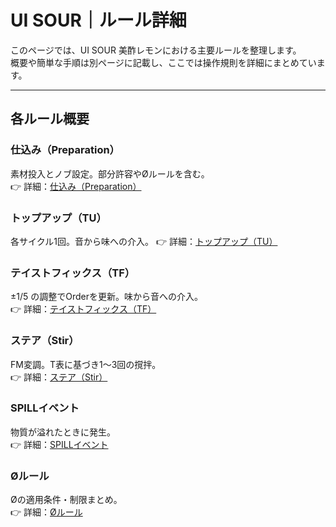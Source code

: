# UI SOUR｜ルール詳細

このページでは、UI SOUR 美酢レモンにおける主要ルールを整理します。  
概要や簡単な手順は別ページに記載し、ここでは操作規則を詳細にまとめています。

---

## 各ルール概要

### 仕込み（Preparation）
素材投入とノブ設定。部分許容やØルールを含む。  
👉 詳細：[仕込み（Preparation）](Preparation.md)

### トップアップ（TU）
各サイクル1回。音から味への介入。
👉 詳細：[トップアップ（TU）](tu.md)

### テイストフィックス（TF）
±1/5 の調整でOrderを更新。味から音への介入。  
👉 詳細：[テイストフィックス（TF）](tf.md)

### ステア（Stir）
FM変調。T表に基づき1〜3回の撹拌。  
👉 詳細：[ステア（Stir）](stir.md)

### SPILLイベント
物質が溢れたときに発生。  
👉 詳細：[SPILLイベント](spill.md)

### Øルール
Øの適用条件・制限まとめ。  
👉 詳細：[Øルール](Ø.md)
